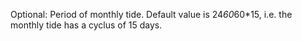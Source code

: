 

Optional: Period of monthly tide. Default value is 24*60*60*15, i.e. the monthly tide has a cyclus of 15 days. 
